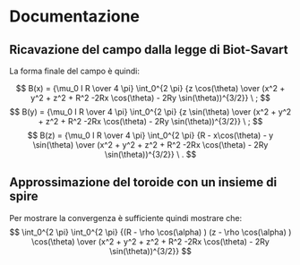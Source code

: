 # Documentazione

## Ricavazione del campo dalla legge di Biot-Savart
La forma finale del campo è quindi:

$$
B(x) = {\mu_0 I R \over 4 \pi} \int_0^{2 \pi} {z \cos(\theta) \over (x^2 + y^2 + z^2 + R^2 -2Rx \cos(\theta) - 2Ry \sin(\theta))^{3/2}} \ ;
$$
$$
B(y) = {\mu_0 I R \over 4 \pi} \int_0^{2 \pi} {z \sin(\theta) \over (x^2 + y^2 + z^2 + R^2 -2Rx \cos(\theta) - 2Ry \sin(\theta))^{3/2}} \ ;
$$
$$
B(z) = {\mu_0 I R \over 4 \pi} \int_0^{2 \pi} {R - x\cos(\theta) - y \sin(\theta) \over (x^2 + y^2 + z^2 + R^2 -2Rx \cos(\theta) - 2Ry \sin(\theta))^{3/2}} \ .
$$

## Approssimazione del toroide con un insieme di spire

Per mostrare la convergenza è sufficiente quindi mostrare che:
$$
\int_0^{2 \pi} \int_0^{2 \pi} {(R - \rho \cos(\alpha) ) (z - \rho \cos(\alpha) ) \cos(\theta) \over (x^2 + y^2 + z^2 + R^2 -2Rx \cos(\theta) - 2Ry \sin(\theta))^{3/2}}
$$
